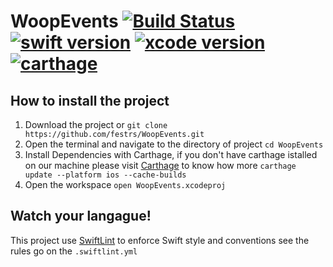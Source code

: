 # WoopEvents [![Build Status](https://travis-ci.com/festrs/WoopEvents.svg?branch=master)](https://travis-ci.com/festrs/WoopEvents)  [![swift version](https://img.shields.io/badge/swift-5-orange.svg)](https://swift.org)  [![xcode version](https://img.shields.io/badge/Xcode-10.2-blue.svg)](https://developer.apple.com/xcode)  [![carthage](https://img.shields.io/badge/Carthage-compatible-4BC51D.svg?style=flat)](https://github.com/Carthage/Carthage)

## How to install the project

1. Download the project or ```git clone https://github.com/festrs/WoopEvents.git```
2. Open the terminal and navigate to the directory of project ```cd WoopEvents```
3. Install Dependencies with Carthage, if you don't have carthage istalled on our machine please visit [Carthage](https://github.com/Carthage/Carthage) to know how more ```carthage update --platform ios --cache-builds```
4. Open the workspace ```open WoopEvents.xcodeproj```

## Watch your langague! 
This project use [SwiftLint](https://github.com/realm/SwiftLint) to enforce Swift style and conventions see the rules go on the `.swiftlint.yml`
